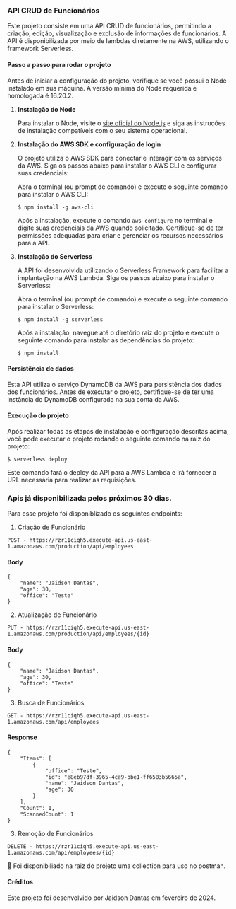 ### API CRUD de Funcionários

Este projeto consiste em uma API CRUD de funcionários, permitindo a criação, edição, visualização e exclusão de informações de funcionários. A API é disponibilizada por meio de lambdas diretamente na AWS, utilizando o framework Serverless.

#### Passo a passo para rodar o projeto

Antes de iniciar a configuração do projeto, verifique se você possui o Node instalado em sua máquina. A versão mínima do Node requerida e homologada é 16.20.2.

1. **Instalação do Node**

   Para instalar o Node, visite o [site oficial do Node.js](https://nodejs.org) e siga as instruções de instalação compatíveis com o seu sistema operacional.

2. **Instalação do AWS SDK e configuração de login**

   O projeto utiliza o AWS SDK para conectar e interagir com os serviços da AWS. Siga os passos abaixo para instalar o AWS CLI e configurar suas credenciais:

   Abra o terminal (ou prompt de comando) e execute o seguinte comando para instalar o AWS CLI:
   ```
   $ npm install -g aws-cli
   ```
   Após a instalação, execute o comando `aws configure` no terminal e digite suas credenciais da AWS quando solicitado. Certifique-se de ter permissões adequadas para criar e gerenciar os recursos necessários para a API.

3. **Instalação do Serverless**

   A API foi desenvolvida utilizando o Serverless Framework para facilitar a implantação na AWS Lambda. Siga os passos abaixo para instalar o Serverless:

   Abra o terminal (ou prompt de comando) e execute o seguinte comando para instalar o Serverless:
   ```
   $ npm install -g serverless
   ```
   Após a instalação, navegue até o diretório raiz do projeto e execute o seguinte comando para instalar as dependências do projeto:
   ```
   $ npm install
   ```



#### Persistência de dados

Esta API utiliza o serviço DynamoDB da AWS para persistência dos dados dos funcionários. Antes de executar o projeto, certifique-se de ter uma instância do DynamoDB configurada na sua conta da AWS.

#### Execução do projeto

Após realizar todas as etapas de instalação e configuração descritas acima, você pode executar o projeto rodando o seguinte comando na raiz do projeto:
```
$ serverless deploy
```
Este comando fará o deploy da API para a AWS Lambda e irá fornecer a URL necessária para realizar as requisições.

### Apis já disponibilizada pelos próximos 30 dias.
Para esse projeto foi disponiblizado os seguintes endpoints:
1. Criação de Funcionário

```
POST - https://rzr11ciqh5.execute-api.us-east-1.amazonaws.com/production/api/employees
```
#### Body
```
{
    "name": "Jaidson Dantas",
    "age": 30,
    "office": "Teste"
}
```

2. Atualização de Funcionário

```
PUT - https://rzr11ciqh5.execute-api.us-east-1.amazonaws.com/production/api/employees/{id}
```
#### Body
```
{
    "name": "Jaidson Dantas",
    "age": 30,
    "office": "Teste"
}
```

3. Busca de Funcionários

```
GET - https://rzr11ciqh5.execute-api.us-east-1.amazonaws.com/api/employees
```
#### Response
```
{
    "Items": [
        {
            "office": "Teste",
            "id": "e8eb97df-3965-4ca9-bbe1-ff6583b5665a",
            "name": "Jaidson Dantas",
            "age": 30
        }
    ],
    "Count": 1,
    "ScannedCount": 1
}
```

3. Remoção de Funcionários

```
DELETE - https://rzr11ciqh5.execute-api.us-east-1.amazonaws.com/api/employees/{id}
```
🤪 Foi disponibiliado na raiz do projeto uma collection para uso no postman.

#### Créditos

Este projeto foi desenvolvido por Jaidson Dantas em fevereiro de 2024.

